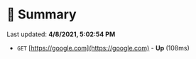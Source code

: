 # 📖 Summary
Last updated: **4/8/2021, 5:02:54 PM**

- `GET` [https://google.com](https://google.com) - **Up** (108ms)
